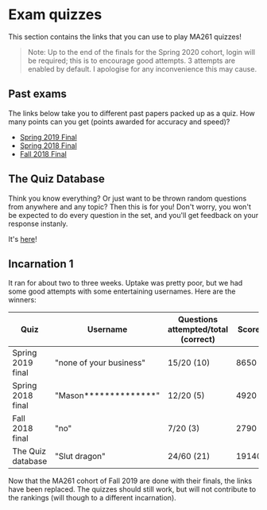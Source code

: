 # Exam quizzes

This section contains the links that you can use to play MA261 quizzes! 
> Note: Up to the end of the finals for the Spring 2020 cohort, login will be required; this is to encourage good attempts. 3 attempts are enabled by default. I apologise for any inconvenience this may cause. 

## Past exams

The links below take you to different past papers packed up as a quiz. How many points can you get (points awarded for accuracy and speed)?

* [Spring 2019 Final](https://quizizz.com/join?gc=850461)
* [Spring 2018 Final](https://quizizz.com/join?gc=879512)
* [Fall 2018 Final](https://quizizz.com/join?gc=636273)
## The Quiz Database

Think you know everything? Or just want to be thrown random questions from anywhere and any topic? Then this is for you! Don't worry, you won't be expected to do every question in the set, and you'll get feedback on your response instanly.

It's [here](https://quizizz.com/join?gc=416796)!

## Incarnation 1

It ran for about two to three weeks. Uptake was pretty poor, but we had some good attempts with some entertaining usernames. Here are the winners:


|Quiz|Username|Questions attempted/total (correct)|Score|Number of responses
|--|--|--|--|--|
|Spring 2019 final |"none of your business"  |15/20 (10)|8650|34
|Spring 2018 final|"Mason**************"|12/20 (5)|4920|7
|Fall 2018 final|"no"|7/20 (3)|2790|5
|The Quiz database|"Slut dragon"|24/60 (21)|19140|19

Now that the MA261 cohort of Fall 2019 are done with their finals, the links have been replaced. The quizzes should still work, but will not contribute to the rankings (will though to a different incarnation).
